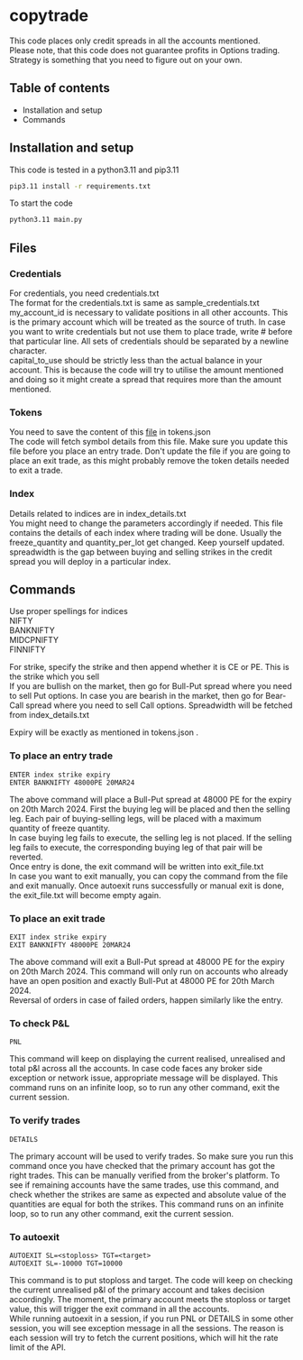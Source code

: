 # copytrade
This code places only credit spreads in all the accounts mentioned.</br>
Please note, that this code does not guarantee profits in Options trading. Strategy is something that you need to
figure out on your own.

## Table of contents
- Installation and setup
- Commands

## Installation and setup
This code is tested in a python3.11 and pip3.11
```bash
pip3.11 install -r requirements.txt
```
To start the code
```bash
python3.11 main.py
```

## Files

### Credentials
For credentials, you need credentials.txt </br>
The format for the credentials.txt is same as sample_credentials.txt</br>
my_account_id is necessary to validate positions in all other accounts. This is the primary account which will be 
treated as the source of truth. In case you want to write credentials but not use them to place trade, write # before 
that particular line. All sets of credentials should be separated by a newline character.</br>
capital_to_use should be strictly less than the actual balance in your account. This is because the code will try to
utilise the amount mentioned and doing so it might create a spread that requires more than the amount mentioned. </br>

### Tokens
You need to save the content of this [file](https://margincalculator.angelbroking.com/OpenAPI_File/files/OpenAPIScripMaster.json) 
in tokens.json</br>
The code will fetch symbol details from this file. Make sure you update this file before you place an entry trade. Don't
update the file if you are going to place an exit trade, as this might probably remove the token details needed to exit
a trade.</br>

### Index
Details related to indices are in index_details.txt</br>
You might need to change the parameters accordingly if needed. This file contains the details of each index where 
trading will be done. Usually the freeze_quantity and quantity_per_lot get changed. Keep yourself updated. spreadwidth
is the gap between buying and selling strikes in the credit spread you will deploy in a particular index.</br>

## Commands
Use proper spellings for indices</br>
NIFTY</br>
BANKNIFTY</br>
MIDCPNIFTY</br>
FINNIFTY</br>

For strike, specify the strike and then append whether it is CE or PE. This is the strike which you sell</br>
If you are bullish on the market, then go for Bull-Put spread where you need to sell Put options. In case you are 
bearish in the market, then go for Bear-Call spread where you need to sell Call options. Spreadwidth will be fetched
from index_details.txt</br>

Expiry will be exactly as mentioned in tokens.json .</br>

### To place an entry trade

```text
ENTER index strike expiry
ENTER BANKNIFTY 48000PE 20MAR24
```
The above command will place a Bull-Put spread at 48000 PE for the expiry on 20th March 2024. First the buying leg will
be placed and then the selling leg. Each pair of buying-selling legs, will be placed with a maximum quantity of freeze
quantity.</br>
In case buying leg fails to execute, the selling leg is not placed. If the selling leg fails to execute, the 
corresponding buying leg of that pair will be reverted.</br>
Once entry is done, the exit command will be written into exit_file.txt</br>
In case you want to exit manually, you can copy the command from the file and exit manually. Once autoexit runs 
successfully or manual exit is done, the exit_file.txt will become empty again.</br>

### To place an exit trade

```text
EXIT index strike expiry
EXIT BANKNIFTY 48000PE 20MAR24
```
The above command will exit a Bull-Put spread at 48000 PE for the expiry on 20th March 2024. This command will only run
on accounts who already have an open position and exactly Bull-Put at 48000 PE for 20th March 2024.</br>
Reversal of orders in case of failed orders, happen similarly like the entry.</br>

### To check P&L

```text
PNL
```
This command will keep on displaying the current realised, unrealised and total p&l across all the accounts. In case
code faces any broker side exception or network issue, appropriate message will be displayed. This command runs on an
infinite loop, so to run any other command, exit the current session.</br>

### To verify trades

```text
DETAILS
```
The primary account will be used to verify trades. So make sure you run this command once you have checked that the
primary account has got the right trades. This can be manually verified from the broker's platform. To see if remaining
accounts have the same trades, use this command, and check whether the strikes are same as expected and absolute value
of the quantities are equal for both the strikes. This command runs on an infinite loop, so to run any other command, 
exit the current session.</br>

### To autoexit

```text
AUTOEXIT SL=<stoploss> TGT=<target>
AUTOEXIT SL=-10000 TGT=10000
```

This command is to put stoploss and target. The code will keep on checking the current unrealised p&l of the primary
account and takes decision accordingly. The moment, the primary account meets the stoploss or target value, this will
trigger the exit command in all the accounts.</br>
While running autoexit in a session, if you run PNL or DETAILS in some other session, you will see exception message in
all the sessions. The reason is each session will try to fetch the current positions, which will hit the rate limit of
the API.
